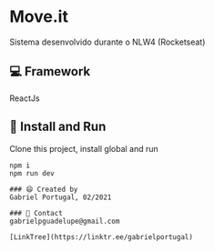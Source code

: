 # Move.it
Sistema desenvolvido durante o NLW4 (Rocketseat)

## 💻 Framework
ReactJs

## 🚀 Install and Run
Clone this project, install global and run
```
npm i
npm run dev

### 😄 Created by
Gabriel Portugal, 02/2021

### 📱 Contact
gabrielpguadelupe@gmail.com

[LinkTree](https://linktr.ee/gabrielportugal)
